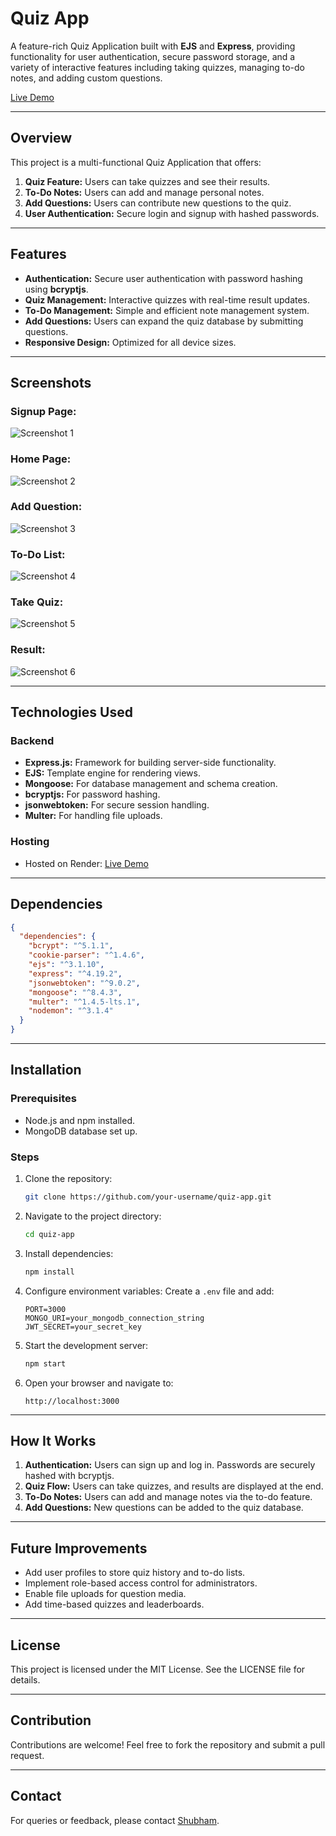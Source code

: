 # Quiz App

A feature-rich Quiz Application built with **EJS** and **Express**, providing functionality for user authentication, secure password storage, and a variety of interactive features including taking quizzes, managing to-do notes, and adding custom questions.

[Live Demo](https://quiz-1j9d.onrender.com/)

---

## Overview
This project is a multi-functional Quiz Application that offers:
1. **Quiz Feature:** Users can take quizzes and see their results.
2. **To-Do Notes:** Users can add and manage personal notes.
3. **Add Questions:** Users can contribute new questions to the quiz.
4. **User Authentication:** Secure login and signup with hashed passwords.

---

## Features
- **Authentication:** Secure user authentication with password hashing using **bcryptjs**.
- **Quiz Management:** Interactive quizzes with real-time result updates.
- **To-Do Management:** Simple and efficient note management system.
- **Add Questions:** Users can expand the quiz database by submitting questions.
- **Responsive Design:** Optimized for all device sizes.

---

## Screenshots
### Signup Page:
![Screenshot 1](./public/images/Screenshots/ss1.png)

### Home Page:
![Screenshot 2](./public/images/Screenshots/ss2.png)

### Add Question:
![Screenshot 3](./public/images/Screenshots/ss3.png)

### To-Do List:
![Screenshot 4](./public/images/Screenshots/ss4.png)

### Take Quiz:
![Screenshot 5](./public/images/Screenshots/ss5.png)

### Result:
![Screenshot 6](./public/images/Screenshots/ss6.png)

---

## Technologies Used

### Backend
- **Express.js:** Framework for building server-side functionality.
- **EJS:** Template engine for rendering views.
- **Mongoose:** For database management and schema creation.
- **bcryptjs:** For password hashing.
- **jsonwebtoken:** For secure session handling.
- **Multer:** For handling file uploads.

### Hosting
- Hosted on Render: [Live Demo](https://quiz-1j9d.onrender.com/)

---

## Dependencies
```json
{
  "dependencies": {
    "bcrypt": "^5.1.1",
    "cookie-parser": "^1.4.6",
    "ejs": "^3.1.10",
    "express": "^4.19.2",
    "jsonwebtoken": "^9.0.2",
    "mongoose": "^8.4.3",
    "multer": "^1.4.5-lts.1",
    "nodemon": "^3.1.4"
  }
}
```

---

## Installation

### Prerequisites
- Node.js and npm installed.
- MongoDB database set up.

### Steps
1. Clone the repository:
   ```bash
   git clone https://github.com/your-username/quiz-app.git
   ```

2. Navigate to the project directory:
   ```bash
   cd quiz-app
   ```

3. Install dependencies:
   ```bash
   npm install
   ```

4. Configure environment variables:
   Create a `.env` file and add:
   ```env
   PORT=3000
   MONGO_URI=your_mongodb_connection_string
   JWT_SECRET=your_secret_key
   ```

5. Start the development server:
   ```bash
   npm start
   ```

6. Open your browser and navigate to:
   ```
   http://localhost:3000
   ```

---

## How It Works
1. **Authentication:** Users can sign up and log in. Passwords are securely hashed with bcryptjs.
2. **Quiz Flow:** Users can take quizzes, and results are displayed at the end.
3. **To-Do Notes:** Users can add and manage notes via the to-do feature.
4. **Add Questions:** New questions can be added to the quiz database.

---

## Future Improvements
- Add user profiles to store quiz history and to-do lists.
- Implement role-based access control for administrators.
- Enable file uploads for question media.
- Add time-based quizzes and leaderboards.

---

## License
This project is licensed under the MIT License. See the LICENSE file for details.

---

## Contribution
Contributions are welcome! Feel free to fork the repository and submit a pull request.

---

## Contact
For queries or feedback, please contact [Shubham](mailto:shubhamjaishu@gmail.com).
